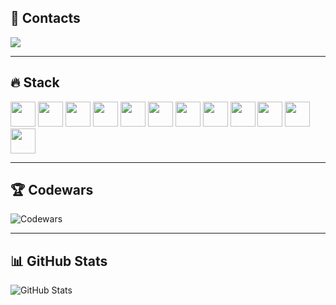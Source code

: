 <h2>📌 Contacts</h2>
<a href="https://t.me/sapaev_n">
  <img src="https://img.shields.io/badge/Telegram-2CA5E0?style=for-the-badge&logo=telegram&logoColor=white" />
</a>

---

<h2>🔥 Stack</h2>

<p>
  <img src="https://cdn.jsdelivr.net/gh/devicons/devicon/icons/javascript/javascript-original.svg" width="40" />
  <img src="https://cdn.jsdelivr.net/gh/devicons/devicon/icons/typescript/typescript-original.svg" width="40" />
  <img src="https://cdn.jsdelivr.net/gh/devicons/devicon/icons/html5/html5-original.svg" width="40" />
  <img src="https://cdn.jsdelivr.net/gh/devicons/devicon/icons/css3/css3-original.svg" width="40" />
  <img src="https://cdn.jsdelivr.net/gh/devicons/devicon/icons/sass/sass-original.svg" width="40" />
  <img src="https://cdn.jsdelivr.net/gh/devicons/devicon/icons/git/git-original.svg" width="40" />
  <img src="https://cdn.jsdelivr.net/gh/devicons/devicon/icons/figma/figma-original.svg" width="40" />
  <img src="https://cdn.jsdelivr.net/gh/devicons/devicon/icons/nextjs/nextjs-original.svg" width="40" />
  <img src="https://cdn.jsdelivr.net/gh/devicons/devicon/icons/react/react-original.svg" width="40" />
  <img src="https://cdn.jsdelivr.net/gh/devicons/devicon/icons/redux/redux-original.svg" width="40" />
  <img src="https://cdn.jsdelivr.net/gh/devicons/devicon/icons/vite/vite-original.svg" width="40" />
  <img src="https://cdn.jsdelivr.net/gh/devicons/devicon/icons/webpack/webpack-original.svg" width="40" />
</p>

---

<h2>🏆 Codewars</h2>

![Codewars](https://www.codewars.com/users/nsapaev/badges/large)

---

<h2>📊 GitHub Stats</h2>

![GitHub Stats](https://github-readme-stats.vercel.app/api?username=nsapaev&show_icons=true&theme=radical)
